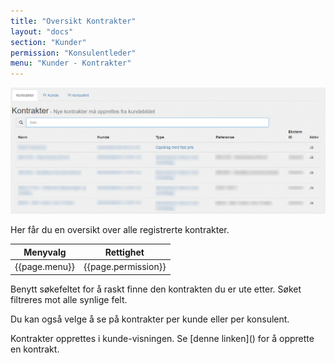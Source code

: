 ```yaml
---
title: "Oversikt Kontrakter"
layout: "docs"
section: "Kunder"
permission: "Konsulentleder"
menu: "Kunder - Kontrakter"
---
```


![](img/kontrakter_oversikt.png)

Her får du en oversikt over alle registrerte kontrakter.

| Menyvalg      | Rettighet           |
|---------------|---------------------|
| {{page.menu}} | {{page.permission}} |

Benytt søkefeltet for å raskt finne den kontrakten du er ute etter. Søket filtreres mot alle synlige felt.

Du kan også velge å se på kontrakter per kunde eller per konsulent.

<p class="note--warning" markdown="1">
Kontrakter opprettes i kunde-visningen. Se [denne linken]() for å opprette en kontrakt.
</p>

